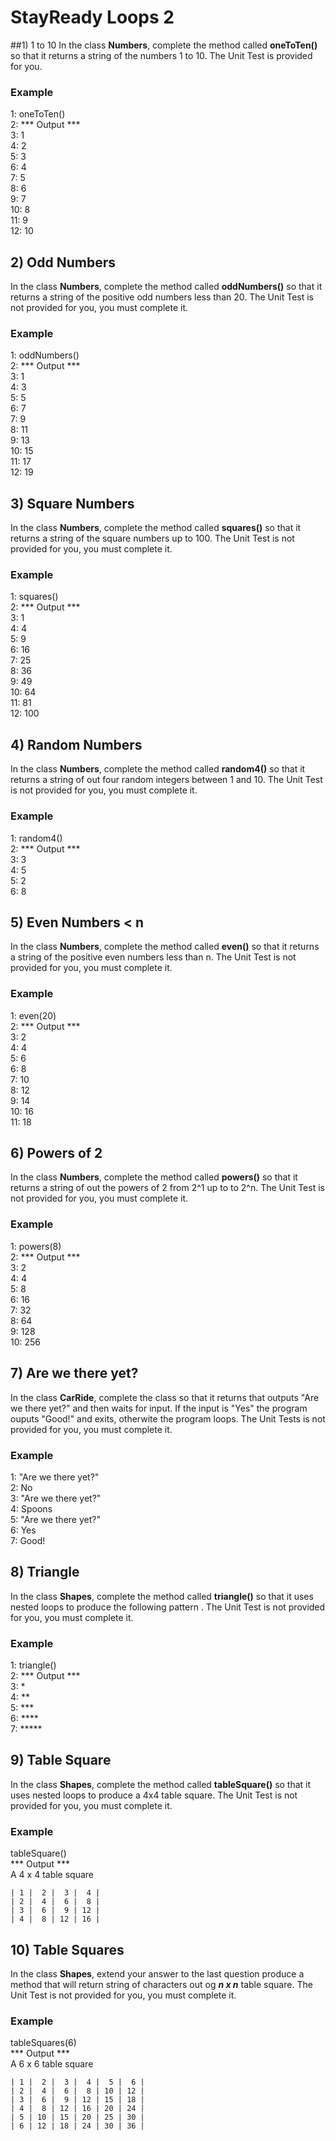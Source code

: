 # StayReady Loops 2

##1) 1 to 10
In the class **Numbers**, complete the method called **oneToTen()** so that it returns a string of the numbers 1 to 10. The Unit Test is provided for you.

### Example<br>
1: oneToTen()<br>
2: *** Output ***<br>
3: 1<br>
4: 2<br>
5: 3<br>
6: 4<br>
7: 5<br>
8: 6<br>
9: 7<br>
10: 8<br>
11: 9<br>
12: 10<br>

## 2) Odd Numbers
In the class **Numbers**, complete the method called **oddNumbers()** so that it returns a string of the positive odd numbers less than 20. The Unit Test is not provided for you, you must complete it.

### Example<br>
1: oddNumbers()<br>
2: *** Output *** <br>
3: 1<br>
4: 3<br>
5: 5<br>
6: 7<br>
7: 9<br>
8: 11<br>
9: 13<br>
10: 15<br>
11: 17<br>
12: 19<br>

## 3) Square Numbers
In the class **Numbers**, complete the method called **squares()** so that it returns a string of the square numbers up to 100. The Unit Test is not provided for you, you must complete it.

### Example<br>
1: squares()<br>
2: *** Output *** <br>
3: 1<br>
4: 4<br>
5: 9<br>
6: 16<br>
7: 25<br>
8: 36<br>
9: 49<br>
10: 64<br>
11: 81<br>
12: 100<br>

## 4) Random Numbers
In the class **Numbers**, complete the method called **random4()** so that it returns a string of out four random integers between 1 and 10. The Unit Test is not provided for you, you must complete it.

### Example<br>
1: random4()<br>
2: *** Output *** <br>
3: 3<br>
4: 5<br>
5: 2<br>
6: 8<br>

## 5) Even Numbers < n

In the class **Numbers**, complete the method called **even()** so that it returns a string of the positive even numbers less than n. The Unit Test is not provided for you, you must complete it.

### Example<br>
1: even(20)<br>
2: *** Output *** <br>
3: 2<br>
4: 4<br>
5: 6<br>
6: 8<br>
7: 10<br>
8: 12<br>
9: 14<br>
10: 16<br>
11: 18<br>

## 6) Powers of 2

In the class **Numbers**, complete the method called **powers()** so that it returns a string of out the powers of 2 from 2^1 up to to 2^n. The Unit Test is not provided for you, you must complete it.

### Example<br>
1: powers(8)<br>
2: *** Output *** <br>
3: 2<br>
4: 4<br>
5: 8<br>
6: 16<br>
7: 32<br>
8: 64<br>
9: 128<br>
10: 256<br>

## 7) Are we there yet?

In the class **CarRide**, complete the class so that it returns that outputs "Are we there yet?" and then waits for input. If the input is "Yes" the program ouputs "Good!" and exits, otherwite the program loops. The Unit Tests is not provided for you, you must complete it.

### Example<br>
1: "Are we there yet?"<br>
2: No<br>
3: "Are we there yet?"<br>
4: Spoons<br>
5: "Are we there yet?"<br>
6: Yes<br>
7: Good!<br>

## 8) Triangle

In the class **Shapes**, complete the method called **triangle()** so that it uses nested loops to produce the following pattern . The Unit Test is not provided for you, you must complete it.

### Example<br>
1: triangle()<br>
2: *** Output *** <br>
3: * <br>
4: ** <br>
5: *** <br>
6: **** <br>
7: ***** <br>

## 9) Table Square

In the class **Shapes**, complete the method called **tableSquare()** so that it uses nested loops to produce a 4x4 table square. The Unit Test is not provided for you, you must complete it.

### Example<br>
tableSquare()<br>
*** Output *** <br>
A 4 x 4 table square<br>

 ```
 | 1 |  2 |  3 |  4 |
 | 2 |  4 |  6 |  8 |
 | 3 |  6 |  9 | 12 |
 | 4 |  8 | 12 | 16 |
 
 ```

## 10) Table Squares

In the class **Shapes**, extend your answer to the last question produce a method that will return string of characters out og ***n x n*** table square. The Unit Test is not provided for you, you must complete it.

### Example<br>
 tableSquares(6)<br>
 *** Output *** <br>
 A 6 x 6 table square<br>
 
 ```
 | 1 |  2 |  3 |  4 |  5 |  6 |
 | 2 |  4 |  6 |  8 | 10 | 12 |
 | 3 |  6 |  9 | 12 | 15 | 18 |
 | 4 |  8 | 12 | 16 | 20 | 24 |
 | 5 | 10 | 15 | 20 | 25 | 30 |
 | 6 | 12 | 18 | 24 | 30 | 36 |
 ```
 
